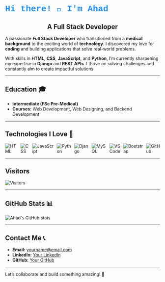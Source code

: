# <span style="color: #1E90FF; font-family: 'Courier New', Courier, monospace;">Hi there! 👋 I'm Ahad</span>

<div align="center">

## **A Full Stack Developer**

</div>

A passionate **Full Stack Developer** who transitioned from a **medical background** to the exciting world of **technology**. I discovered my love for **coding** and building applications that solve real-world problems.

With skills in **HTML**, **CSS**, **JavaScript**, and **Python**, I’m currently sharpening my expertise in **Django** and **REST APIs**. I thrive on solving challenges and constantly aim to create impactful solutions.

---

## **Education 🎓**
- **Intermediate (FSc Pre-Medical)**
- **Courses:** Web Development, Web Designing, and Backend Development

---

## **Technologies I Love 🚀**
<div style="display: flex; gap: 10px;">
  <img src="https://img.shields.io/badge/-%23E34F26.svg?style=for-the-badge&logo=html5&logoColor=white" alt="HTML">
  <img src="https://img.shields.io/badge/-%231572B6.svg?style=for-the-badge&logo=css3&logoColor=white" alt="CSS">
  <img src="https://img.shields.io/badge/-%23F7DF1E.svg?style=for-the-badge&logo=javascript&logoColor=black" alt="JavaScript">
  <img src="https://img.shields.io/badge/-%233776AB.svg?style=for-the-badge&logo=python&logoColor=white" alt="Python">
  <img src="https://img.shields.io/badge/-%23092E20.svg?style=for-the-badge&logo=django&logoColor=white" alt="Django">
  <img src="https://img.shields.io/badge/-%234479A1.svg?style=for-the-badge&logo=mysql&logoColor=white" alt="MySQL">
  <img src="https://img.shields.io/badge/VS-%23007ACC.svg?style=for-the-badge&logo=visual-studio-code&logoColor=white" alt="VS Code">
  <img src="https://img.shields.io/badge/-%23563D7C.svg?style=for-the-badge&logo=bootstrap&logoColor=white" alt="Bootstrap">
  <img src="https://img.shields.io/badge/-%23181717.svg?style=for-the-badge&logo=github&logoColor=white" alt="GitHub">
</div>



---

## **Visitors**
![Visitors](https://visitor-badge.glitch.me/badge?page_id=yourusername.yourusername)

---

## **GitHub Stats 📊**
![Ahad's GitHub stats](https://github-readme-stats.vercel.app/api?username=yourusername&show_icons=true&theme=radical)

---

## **Contact Me 📞**
- **Email:** [yourname@email.com](mailto:yourname@email.com)
- **LinkedIn:** [Your LinkedIn](https://www.linkedin.com/)
- **GitHub:** [Your GitHub](https://github.com/yourusername)

---

Let’s collaborate and build something amazing! 🚀
